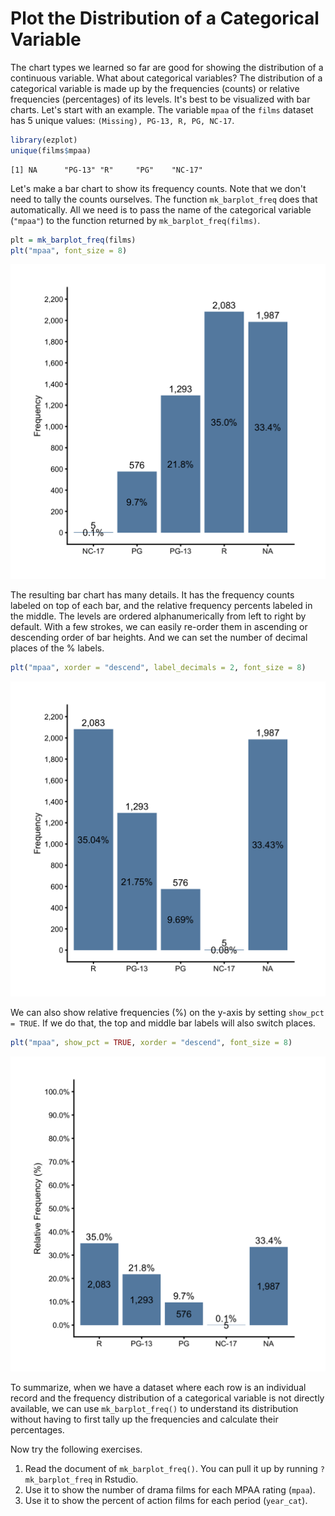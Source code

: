 # Plot the Distribution of a Categorical Variable

The chart types we learned so far are good for showing the distribution of a continuous variable. What about categorical variables? The distribution of a categorical variable is made up by the frequencies (counts) or relative frequencies (percentages) of its levels. It's best to be visualized with bar charts. Let's start with an example. The variable `mpaa` of the `films` dataset has 5 unique values: `(Missing), PG-13, R, PG, NC-17`. 


```r
library(ezplot)
unique(films$mpaa)
```

```
[1] NA      "PG-13" "R"     "PG"    "NC-17"
```

Let's make a bar chart to show its frequency counts. Note that we don't need to tally the counts ourselves. The function `mk_barplot_freq` does that automatically. All we need is to pass the name of the categorical variable (`"mpaa"`) to the function returned by `mk_barplot_freq(films)`. 


```r
plt = mk_barplot_freq(films)
plt("mpaa", font_size = 8)
```

![](images/barplot_freq_mpaa_cnt_p1-1.png)

The resulting bar chart has many details. It has the frequency counts labeled on top of each bar, and the relative frequency percents labeled in the middle. The levels are ordered alphanumerically from left to right by default. With a few strokes, we can easily re-order them in ascending or descending order of bar heights. And we can set the number of decimal places of the % labels.


```r
plt("mpaa", xorder = "descend", label_decimals = 2, font_size = 8)
```

![](images/barplot_freq_mpaa_cnt_p2-1.png)

We can also show relative frequencies (%) on the y-axis by setting `show_pct = TRUE`. If we do that, the top and middle bar labels will also switch places.  


```r
plt("mpaa", show_pct = TRUE, xorder = "descend", font_size = 8) 
```

![](images/barplot_freq_mpaa_pct-1.png)

To summarize, when we have a dataset where each row is an individual record and the frequency distribution of a categorical variable is not directly available, we can use `mk_barplot_freq()` to understand its distribution without having to first tally up the frequencies and calculate their percentages. 

Now try the following exercises.

1. Read the document of `mk_barplot_freq()`. You can pull it up by running `?mk_barplot_freq` in Rstudio. 
2. Use it to show the number of drama films for each MPAA rating (`mpaa`). 
3. Use it to show the percent of action films for each period (`year_cat`).
